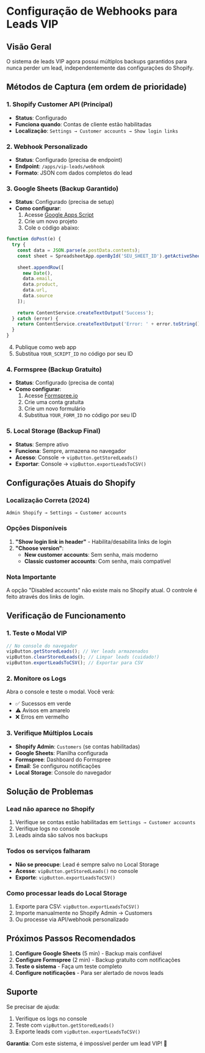 # Configuração de Webhooks para Leads VIP

## Visão Geral
O sistema de leads VIP agora possui múltiplos backups garantidos para nunca perder um lead, independentemente das configurações do Shopify.

## Métodos de Captura (em ordem de prioridade)

### 1. Shopify Customer API (Principal)
- **Status**: Configurado
- **Funciona quando**: Contas de cliente estão habilitadas
- **Localização**: `Settings → Customer accounts → Show login links`

### 2. Webhook Personalizado
- **Status**: Configurado (precisa de endpoint)
- **Endpoint**: `/apps/vip-leads/webhook`
- **Formato**: JSON com dados completos do lead

### 3. Google Sheets (Backup Garantido)
- **Status**: Configurado (precisa de setup)
- **Como configurar**:
  1. Acesse [Google Apps Script](https://script.google.com)
  2. Crie um novo projeto
  3. Cole o código abaixo:

```javascript
function doPost(e) {
  try {
    const data = JSON.parse(e.postData.contents);
    const sheet = SpreadsheetApp.openById('SEU_SHEET_ID').getActiveSheet();
    
    sheet.appendRow([
      new Date(),
      data.email,
      data.product,
      data.url,
      data.source
    ]);
    
    return ContentService.createTextOutput('Success');
  } catch (error) {
    return ContentService.createTextOutput('Error: ' + error.toString());
  }
}
```

  4. Publique como web app
  5. Substitua `YOUR_SCRIPT_ID` no código por seu ID

### 4. Formspree (Backup Gratuito)
- **Status**: Configurado (precisa de conta)
- **Como configurar**:
  1. Acesse [Formspree.io](https://formspree.io)
  2. Crie uma conta gratuita
  3. Crie um novo formulário
  4. Substitua `YOUR_FORM_ID` no código por seu ID

### 5. Local Storage (Backup Final)
- **Status**: Sempre ativo
- **Funciona**: Sempre, armazena no navegador
- **Acesso**: Console → `vipButton.getStoredLeads()`
- **Exportar**: Console → `vipButton.exportLeadsToCSV()`

## Configurações Atuais do Shopify

### Localização Correta (2024)
```
Admin Shopify → Settings → Customer accounts
```

### Opções Disponíveis
1. **"Show login link in header"** - Habilita/desabilita links de login
2. **"Choose version"**:
   - **New customer accounts**: Sem senha, mais moderno
   - **Classic customer accounts**: Com senha, mais compatível

### Nota Importante
A opção "Disabled accounts" não existe mais no Shopify atual. O controle é feito através dos links de login.

## Verificação de Funcionamento

### 1. Teste o Modal VIP
```javascript
// No console do navegador
vipButton.getStoredLeads(); // Ver leads armazenados
vipButton.clearStoredLeads(); // Limpar leads (cuidado!)
vipButton.exportLeadsToCSV(); // Exportar para CSV
```

### 2. Monitore os Logs
Abra o console e teste o modal. Você verá:
- ✅ Sucessos em verde
- ⚠️ Avisos em amarelo  
- ❌ Erros em vermelho

### 3. Verifique Múltiplos Locais
- **Shopify Admin**: `Customers` (se contas habilitadas)
- **Google Sheets**: Planilha configurada
- **Formspree**: Dashboard do Formspree
- **Email**: Se configurou notificações
- **Local Storage**: Console do navegador

## Solução de Problemas

### Lead não aparece no Shopify
1. Verifique se contas estão habilitadas em `Settings → Customer accounts`
2. Verifique logs no console
3. Leads ainda são salvos nos backups

### Todos os serviços falharam
- **Não se preocupe**: Lead é sempre salvo no Local Storage
- **Acesse**: `vipButton.getStoredLeads()` no console
- **Exporte**: `vipButton.exportLeadsToCSV()`

### Como processar leads do Local Storage
1. Exporte para CSV: `vipButton.exportLeadsToCSV()`
2. Importe manualmente no Shopify Admin → Customers
3. Ou processe via API/webhook personalizado

## Próximos Passos Recomendados

1. **Configure Google Sheets** (5 min) - Backup mais confiável
2. **Configure Formspree** (2 min) - Backup gratuito com notificações
3. **Teste o sistema** - Faça um teste completo
4. **Configure notificações** - Para ser alertado de novos leads

## Suporte

Se precisar de ajuda:
1. Verifique os logs no console
2. Teste com `vipButton.getStoredLeads()`
3. Exporte leads com `vipButton.exportLeadsToCSV()`

**Garantia**: Com este sistema, é impossível perder um lead VIP! 🎯